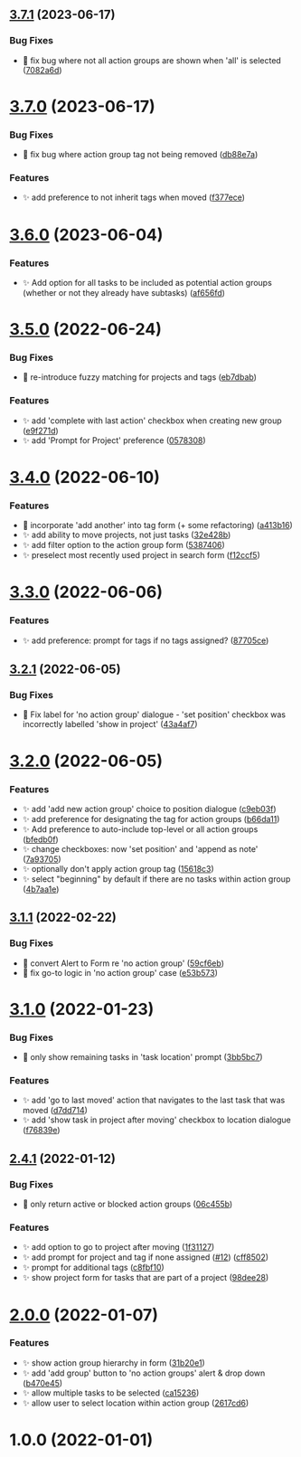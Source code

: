 ## [3.7.1](https://github.com/ksalzke/move-to-action-group-omnifocus-plugin/compare/v3.7.0...v3.7.1) (2023-06-17)


### Bug Fixes

* :bug: fix bug where not all action groups are shown when 'all' is selected ([7082a6d](https://github.com/ksalzke/move-to-action-group-omnifocus-plugin/commit/7082a6d2510ba3099af695ac1ef734eff61b5e75))



# [3.7.0](https://github.com/ksalzke/move-to-action-group-omnifocus-plugin/compare/v3.6.0...v3.7.0) (2023-06-17)


### Bug Fixes

* :bug: fix bug where action group tag not being removed ([db88e7a](https://github.com/ksalzke/move-to-action-group-omnifocus-plugin/commit/db88e7a813d525a8ab417670b8d56d47f9368a21))


### Features

* :sparkles: add preference to not inherit tags when moved ([f377ece](https://github.com/ksalzke/move-to-action-group-omnifocus-plugin/commit/f377eceba236e0373e05eb24470ac5f3d489e611))



# [3.6.0](https://github.com/ksalzke/move-to-action-group-omnifocus-plugin/compare/v3.5.0...v3.6.0) (2023-06-04)


### Features

* :sparkles: Add option for all tasks to be included as potential action groups (whether or not they already have subtasks) ([af656fd](https://github.com/ksalzke/move-to-action-group-omnifocus-plugin/commit/af656fdc57d7408f9a48257787b84af63b5a7646))



# [3.5.0](https://github.com/ksalzke/move-to-action-group-omnifocus-plugin/compare/v3.4.0...v3.5.0) (2022-06-24)


### Bug Fixes

* :bug: re-introduce fuzzy matching for projects and tags ([eb7dbab](https://github.com/ksalzke/move-to-action-group-omnifocus-plugin/commit/eb7dbab02386d83c0fdfc53a2a0caeeab873040c))


### Features

* :sparkles: add 'complete with last action' checkbox when creating new group ([e9f271d](https://github.com/ksalzke/move-to-action-group-omnifocus-plugin/commit/e9f271debf124400cffac128ebc1e956ff2e7df8))
* :sparkles: add 'Prompt for Project' preference ([0578308](https://github.com/ksalzke/move-to-action-group-omnifocus-plugin/commit/05783083da4eac6dd7ae9d5111e41c4f3fd2a637))



# [3.4.0](https://github.com/ksalzke/move-to-action-group-omnifocus-plugin/compare/v3.3.0...v3.4.0) (2022-06-10)


### Features

* :lipstick: incorporate 'add another' into tag form (+ some refactoring) ([a413b16](https://github.com/ksalzke/move-to-action-group-omnifocus-plugin/commit/a413b16ccd498ea6efe594ad8a1aaecf021ccca6))
* :sparkles: add ability to move projects, not just tasks ([32e428b](https://github.com/ksalzke/move-to-action-group-omnifocus-plugin/commit/32e428b9b51acd2f4edd7159691b48aea194942f))
* :sparkles: add filter option to the action group form ([5387406](https://github.com/ksalzke/move-to-action-group-omnifocus-plugin/commit/538740651d4b696eff3b1307f029585d8f286b51))
* :sparkles: preselect most recently used project in search form ([f12ccf5](https://github.com/ksalzke/move-to-action-group-omnifocus-plugin/commit/f12ccf5d6254525d5423f76823f8e59be6b76467))



# [3.3.0](https://github.com/ksalzke/move-to-action-group-omnifocus-plugin/compare/v3.2.1...v3.3.0) (2022-06-06)


### Features

* :sparkles: add preference: prompt for tags if no tags assigned? ([87705ce](https://github.com/ksalzke/move-to-action-group-omnifocus-plugin/commit/87705ce22292a87af104b3ad8c41a67ebbe42719))



## [3.2.1](https://github.com/ksalzke/move-to-action-group-omnifocus-plugin/compare/v3.2.0...v3.2.1) (2022-06-05)


### Bug Fixes

* :lipstick: Fix label for 'no action group' dialogue - 'set position' checkbox was incorrectly labelled 'show in project' ([43a4af7](https://github.com/ksalzke/move-to-action-group-omnifocus-plugin/commit/43a4af7907c3b1ac846ebe1c7b7b08bc27b53cad))



# [3.2.0](https://github.com/ksalzke/move-to-action-group-omnifocus-plugin/compare/v3.1.1...v3.2.0) (2022-06-05)


### Features

* :sparkles: add 'add new action group' choice to position dialogue ([c9eb03f](https://github.com/ksalzke/move-to-action-group-omnifocus-plugin/commit/c9eb03f7318303313dcca973586e9ab101817c97))
* :sparkles: add preference for designating the tag for action groups ([b66da11](https://github.com/ksalzke/move-to-action-group-omnifocus-plugin/commit/b66da11528b9d8bb6785037c07c1b2d22a2fe7b0))
* :sparkles: Add preference to auto-include top-level or all action groups ([bfedb0f](https://github.com/ksalzke/move-to-action-group-omnifocus-plugin/commit/bfedb0fde55a84fd6ac1d3b04e633099e29d25e7))
* :sparkles: change checkboxes: now 'set position' and 'append as note' ([7a93705](https://github.com/ksalzke/move-to-action-group-omnifocus-plugin/commit/7a93705de761023fe210c86028c9efe589744af0))
* :sparkles: optionally don't apply action group tag ([15618c3](https://github.com/ksalzke/move-to-action-group-omnifocus-plugin/commit/15618c37b62bbae503027fd8c3988636068d73cf))
* :sparkles: select "beginning" by default if there are no tasks within action group ([4b7aa1e](https://github.com/ksalzke/move-to-action-group-omnifocus-plugin/commit/4b7aa1e6dd7fefe8effb14449d02ff8a265999cf))



## [3.1.1](https://github.com/ksalzke/move-to-action-group-omnifocus-plugin/compare/v3.1.0...v3.1.1) (2022-02-22)


### Bug Fixes

* :bug: convert Alert to Form re 'no action group' ([59cf6eb](https://github.com/ksalzke/move-to-action-group-omnifocus-plugin/commit/59cf6ebe998229914885b872af32620c4477b82c))
* :bug: fix go-to logic in 'no action group' case ([e53b573](https://github.com/ksalzke/move-to-action-group-omnifocus-plugin/commit/e53b57376126ec102567e21c9ca069c483e1754c))



# [3.1.0](https://github.com/ksalzke/move-to-action-group-omnifocus-plugin/compare/v2.4.1...v3.1.0) (2022-01-23)


### Bug Fixes

* :bug: only show remaining tasks in 'task location' prompt ([3bb5bc7](https://github.com/ksalzke/move-to-action-group-omnifocus-plugin/commit/3bb5bc743fcbb1742928201a030ba9730a52be78))


### Features

* :sparkles: add 'go to last moved' action that navigates to the last task that was moved ([d7dd714](https://github.com/ksalzke/move-to-action-group-omnifocus-plugin/commit/d7dd714cacc6c88ac7f18ee012127466bd10769a))
* :sparkles: add 'show task in project after moving' checkbox to location dialogue ([f76839e](https://github.com/ksalzke/move-to-action-group-omnifocus-plugin/commit/f76839e96cb02e56f436ea0e8ed3346efbac3c8b))



## [2.4.1](https://github.com/ksalzke/move-to-action-group-omnifocus-plugin/compare/v2.0.0...v2.4.1) (2022-01-12)


### Bug Fixes

* :bug: only return active or blocked action groups ([06c455b](https://github.com/ksalzke/move-to-action-group-omnifocus-plugin/commit/06c455bf435d86f7bffc24ffb2ba0b0f5f2103b7))


### Features

* :sparkles: add option to go to project after moving ([1f31127](https://github.com/ksalzke/move-to-action-group-omnifocus-plugin/commit/1f31127be6c2826b0700d700732021ca757a7ff2))
* :sparkles: add prompt for project and tag if none assigned ([#12](https://github.com/ksalzke/move-to-action-group-omnifocus-plugin/issues/12)) ([cff8502](https://github.com/ksalzke/move-to-action-group-omnifocus-plugin/commit/cff850207f5203a10fdde363e3ef5c384b5d9d98))
* :sparkles: prompt for additional tags ([c8fbf10](https://github.com/ksalzke/move-to-action-group-omnifocus-plugin/commit/c8fbf1073d07d56a17ddacca7fbfd4a6f067380d))
* :sparkles: show project form for tasks that are part of a project ([98dee28](https://github.com/ksalzke/move-to-action-group-omnifocus-plugin/commit/98dee28934becd5f511f4f6f8949ccb95a714ce5))



# [2.0.0](https://github.com/ksalzke/move-to-action-group-omnifocus-plugin/compare/v1.0.0...v2.0.0) (2022-01-07)


### Features

* :sparkles: show action group hierarchy in form ([31b20e1](https://github.com/ksalzke/move-to-action-group-omnifocus-plugin/commit/31b20e175de7f05604e26da2cdc37156e530aff1))
* ✨ add 'add group' button to 'no action groups' alert & drop down ([b470e45](https://github.com/ksalzke/move-to-action-group-omnifocus-plugin/commit/b470e45550e46c7956572418e816f60f5199427b))
* ✨ allow multiple tasks to be selected ([ca15236](https://github.com/ksalzke/move-to-action-group-omnifocus-plugin/commit/ca152367af947372f8cfd4794e0df0cdbb2b7181))
* ✨ allow user to select location within action group ([2617cd6](https://github.com/ksalzke/move-to-action-group-omnifocus-plugin/commit/2617cd6a98d4903a3152c85c226e6c18ed5f168e))



# 1.0.0 (2022-01-01)



